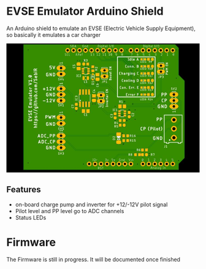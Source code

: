 # EVSE Emulator Arduino Shield
An Arduino shield to emulate an EVSE (Electric Vehicle Supply Equipment), so basically it emulates a car charger

![DCF](./doc/EVSE_Arduino_Shield_small.jpg)

## Features
* on-board charge pump and inverter for +12/-12V pilot signal
* Pilot level and PP level go to ADC channels
* Status LEDs

# Firmware
The Firmware is still in progress. It will be documented once finished